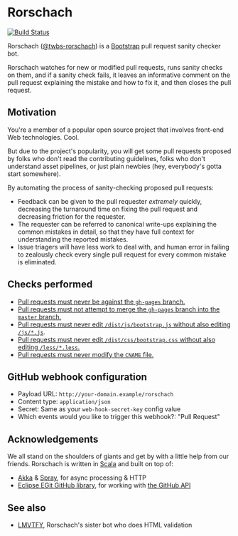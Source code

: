 Rorschach
=========
[![Build Status](https://travis-ci.org/twbs/rorschach.svg?branch=master)](https://travis-ci.org/twbs/rorschach)

Rorschach ([@twbs-rorschach](https://github.com/twbs-rorschach)) is a [Bootstrap](https://github.com/twbs/bootstrap/) pull request sanity checker bot.

Rorschach watches for new or modified pull requests, runs sanity checks on them, and if a sanity check fails, it leaves an informative comment on the pull request explaining the mistake and how to fix it, and then closes the pull request.

## Motivation

You're a member of a popular open source project that involves front-end Web technologies. Cool.

But due to the project's popularity, you will get some pull requests proposed by folks who don't read the contributing guidelines, folks who don't understand asset pipelines, or just plain newbies (hey, everybody's gotta start somewhere).

By automating the process of sanity-checking proposed pull requests:
* Feedback can be given to the pull requester *extremely* quickly, decreasing the turnaround time on fixing the pull request and decreasing friction for the requester.
* The requester can be referred to canonical write-ups explaining the common mistakes in detail, so that they have full context for understanding the reported mistakes.
* Issue triagers will have less work to deal with, and human error in failing to zealously check every single pull request for every common mistake is eliminated.

## Checks performed

* [Pull requests must never be against the `gh-pages` branch.](docs/against-gh-pages.md)
* [Pull requests must not attempt to merge the `gh-pages` branch into the `master` branch.](docs/gh-pages-into-master.md)
* [Pull requests must never edit `/dist/js/bootstrap.js` without also editing `/js/*.js`](docs/js.md).
* [Pull requests must never edit `/dist/css/bootstrap.css` without also editing `/less/*.less`.](docs/css.md)
* [Pull requests must never modify the `CNAME` file.](docs/cname.md)

## GitHub webhook configuration

* Payload URL: `http://your-domain.example/rorschach`
* Content type: `application/json`
* Secret: Same as your `web-hook-secret-key` config value
* Which events would you like to trigger this webhook?: "Pull Request"

## Acknowledgements
We all stand on the shoulders of giants and get by with a little help from our friends. Rorschach is written in [Scala](http://www.scala-lang.org) and built on top of:
* [Akka](http://akka.io) & [Spray](http://spray.io), for async processing & HTTP
* [Eclipse EGit GitHub library](https://github.com/eclipse/egit-github), for working with [the GitHub API](https://developer.github.com/v3/)

## See also
* [LMVTFY](https://github.com/cvrebert/lmvtfy), Rorschach's sister bot who does HTML validation
